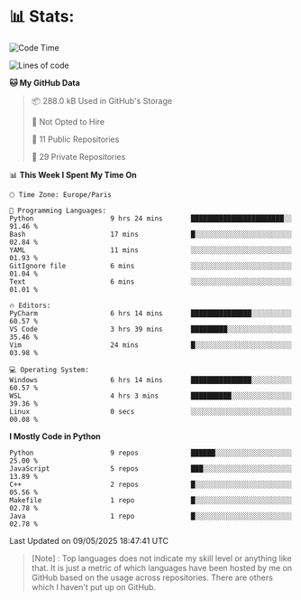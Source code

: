 

<h1>📊 Stats:</h1>

<!--START_SECTION:waka-->
![Code Time](http://img.shields.io/badge/Code%20Time-869%20hrs%2028%20mins-blue)

![Lines of code](https://img.shields.io/badge/From%20Hello%20World%20I%27ve%20Written-6.6%20million%20lines%20of%20code-blue)

**🐱 My GitHub Data** 

> 📦 288.0 kB Used in GitHub's Storage 
 > 
> 🚫 Not Opted to Hire
 > 
> 📜 11 Public Repositories 
 > 
> 🔑 29 Private Repositories 
 > 
📊 **This Week I Spent My Time On** 

```text
🕑︎ Time Zone: Europe/Paris

💬 Programming Languages: 
Python                   9 hrs 24 mins       ███████████████████████░░   91.46 % 
Bash                     17 mins             █░░░░░░░░░░░░░░░░░░░░░░░░   02.84 % 
YAML                     11 mins             ░░░░░░░░░░░░░░░░░░░░░░░░░   01.93 % 
GitIgnore file           6 mins              ░░░░░░░░░░░░░░░░░░░░░░░░░   01.04 % 
Text                     6 mins              ░░░░░░░░░░░░░░░░░░░░░░░░░   01.01 % 

🔥 Editors: 
PyCharm                  6 hrs 14 mins       ███████████████░░░░░░░░░░   60.57 % 
VS Code                  3 hrs 39 mins       █████████░░░░░░░░░░░░░░░░   35.46 % 
Vim                      24 mins             █░░░░░░░░░░░░░░░░░░░░░░░░   03.98 % 

💻 Operating System: 
Windows                  6 hrs 14 mins       ███████████████░░░░░░░░░░   60.57 % 
WSL                      4 hrs 3 mins        ██████████░░░░░░░░░░░░░░░   39.36 % 
Linux                    0 secs              ░░░░░░░░░░░░░░░░░░░░░░░░░   00.08 % 
```

**I Mostly Code in Python** 

```text
Python                   9 repos             ██████░░░░░░░░░░░░░░░░░░░   25.00 % 
JavaScript               5 repos             ███░░░░░░░░░░░░░░░░░░░░░░   13.89 % 
C++                      2 repos             █░░░░░░░░░░░░░░░░░░░░░░░░   05.56 % 
Makefile                 1 repo              █░░░░░░░░░░░░░░░░░░░░░░░░   02.78 % 
Java                     1 repo              █░░░░░░░░░░░░░░░░░░░░░░░░   02.78 % 
```




 Last Updated on 09/05/2025 18:47:41 UTC
<!--END_SECTION:waka-->

 > [Note] : Top languages does not indicate my skill level or anything like that. It is just a metric of which languages have been hosted by me on GitHub based on the usage across repositories. There are others which I haven't put up on GitHub.</span>
